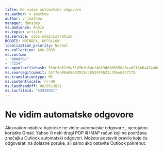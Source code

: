 ```yaml
---
title: Ne vidim automatske odgovore
ms.author: v-jmathew
author: v-jmathew
manager: dansimp
ms.audience: Admin
ms.topic: article
ms.service: o365-administration
ROBOTS: NOINDEX, NOFOLLOW
localization_priority: Normal
ms.collection: Adm_O365
ms.custom:
- "9000761"
- "7254"
ms.openlocfilehash: 5f0e1b52e5a31d7bfd64ef40f9d8806358a6cad218b6a474b0d0e38aa051ac72
ms.sourcegitcommit: b5f7da89a650d2915dc652449623c78be6247175
ms.translationtype: MT
ms.contentlocale: hr-HR
ms.lasthandoff: 08/05/2021
ms.locfileid: "53949451"
---
```

# <a name="i-dont-see-automatic-replies"></a>Ne vidim automatske odgovore

Ako nakon odabira datoteke ne vidite automatske odgovore **,** vjerojatno koristite Gmail, Yahoo ili neki drugi POP ili IMAP račun koji ne podržava značajku Outlook automatski odgovori. Možete postaviti pravilo koje će odgovarati na dolazne poruke, ali samo ako ostavite Outlook pokrenut.
